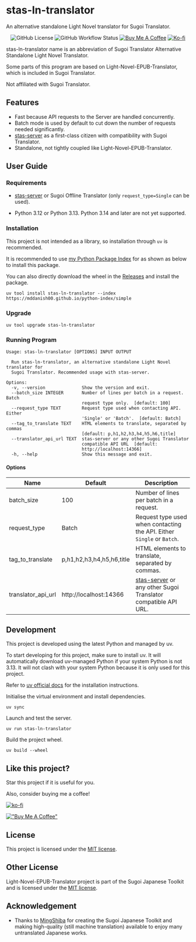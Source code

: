 # stas-ln-translator

An alternative standalone Light Novel translator for Sugoi Translator.

<div align="center">

 ![GitHub License](https://img.shields.io/github/license/mddanish00/stas-ln-translator?style=flat-square) ![GitHub Workflow Status](https://img.shields.io/github/actions/workflow/status/mddanish00/stas-ln-translator/release-please.yml?style=flat-square) [![Buy Me A Coffee](https://img.shields.io/badge/mddanish00-black?style=flat-square&logo=buymeacoffee&logoColor=black&label=Buy%20Me%20A%20Coffee&labelColor=%23FFDD00)](https://www.buymeacoffee.com/mddanish00) [![Ko-fi](https://img.shields.io/badge/mddanish00-%2372A4F2?style=flat-square&logo=kofi&label=Ko-fi&labelColor=%23F4EFE7)](https://ko-fi.com/mddanish00)

</div>

stas-ln-translator name is an abbreviation of Sugoi Translator Alternative Standalone Light Novel Translator.

Some parts of this program are based on Light-Novel-EPUB-Translator, which is included in Sugoi Translator.

Not affiliated with Sugoi Translator.

## Features

- Fast because API requests to the Server are handled concurrently.
- Batch mode is used by default to cut down the number of requests needed significantly.
- [stas-server](https://github.com/mddanish00/stas-server) as a first-class citizen with compatibility with Sugoi Translator.
- Standalone, not tightly coupled like Light-Novel-EPUB-Translator.

## User Guide

### Requirements

- [stas-server](https://github.com/mddanish00/stas-server) or Sugoi Offline Translator (only `request_type=Single` can be used).

- Python 3.12 or Python 3.13. Python 3.14 and later are not yet supported.

### Installation

This project is not intended as a library, so installation through `uv` is recommended.

It is recommended to use [my Python Package Index](https://mddanish00.github.io/python-index/simple) for as shown as below to install this package.

You can also directly download the wheel in the [Releases](https://github.com/mddanish00/stas-ln-translator/releases) and install the package.

```commandline
uv tool install stas-ln-translator --index https://mddanish00.github.io/python-index/simple
```

### Upgrade

```commandline
uv tool upgrade stas-ln-translator
```

### Running Program

```commandline
Usage: stas-ln-translator [OPTIONS] INPUT OUTPUT

  Run stas-ln-translator, an alternative standalone Light Novel translator for
  Sugoi Translator. Recommended usage with stas-server.

Options:
  -v, --version              Show the version and exit.
  --batch_size INTEGER       Number of lines per batch in a request. Batch
                             request type only.  [default: 100]
  --request_type TEXT        Request type used when contacting API. Either
                             'Single' or 'Batch'.  [default: Batch]
  --tag_to_translate TEXT    HTML elements to translate, separated by commas
                             [default: p,h1,h2,h3,h4,h5,h6,title]
  --translator_api_url TEXT  stas-server or any other Sugoi Translator
                             compatible API URL  [default:
                             http://localhost:14366]
  -h, --help                 Show this message and exit.
```

#### Options

|Name|Default|Description|
|----|-------|-----------|
|batch_size|100|Number of lines per batch in a request.|
|request_type|Batch|Request type used when contacting the API. Either `Single` or `Batch`.|
|tag_to_translate|p,h1,h2,h3,h4,h5,h6,title|HTML elements to translate, separated by commas.|
|translator_api_url|http://localhost:14366|[stas-server](https://github.com/mddanish00/stas-server) or any other Sugoi Translator compatible API URL.|

## Development

This project is developed using the latest Python and managed by uv.

To start developing for this project, make sure to install uv. It will automatically download uv-managed Python if your system Python is not 3.13. It will not clash with your system Python because it is only used for this project.

Refer to [uv official docs](https://docs.astral.sh/uv/getting-started/installation/) for the installation instructions.

Initialise the virtual environment and install dependencies.

```commandline
uv sync
```

Launch and test the server.

```commandline
uv run stas-ln-translator
```

Build the project wheel.

```commandline
uv build --wheel
```

## Like this project?

Star this project if it is useful for you.

Also, consider buying me a coffee!

[![ko-fi](https://ko-fi.com/img/githubbutton_sm.svg)](https://ko-fi.com/mddanish00)

[!["Buy Me A Coffee"](https://www.buymeacoffee.com/assets/img/custom_images/yellow_img.png)](https://www.buymeacoffee.com/mddanish00)

## License

This project is licensed under the [MIT license](./LICENSE).

## Other License

Light-Novel-EPUB-Translator project is part of the Sugoi Japanese Toolkit and is licensed under the [MIT license](./LICENSE-Light-Novel-EPUB-Translator).

## Acknowledgement

- Thanks to [MingShiba](https://www.patreon.com/mingshiba) for creating the Sugoi Japanese Toolkit and making high-quality (still machine translation) available to enjoy many untranslated Japanese works.
